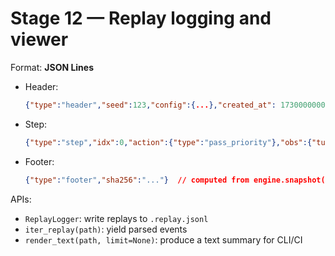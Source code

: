 # Stage 12 — Replay logging and viewer

Format: **JSON Lines**

- Header:
  ```json
  {"type":"header","seed":123,"config":{...},"created_at": 1730000000.0}
  ```
- Step:
  ```json
  {"type":"step","idx":0,"action":{"type":"pass_priority"},"obs":{"turn":1,...}}
  ```
- Footer:
  ```json
  {"type":"footer","sha256":"..."}  // computed from engine.snapshot()
  ```

APIs:
- `ReplayLogger`: write replays to `.replay.jsonl`
- `iter_replay(path)`: yield parsed events
- `render_text(path, limit=None)`: produce a text summary for CLI/CI
